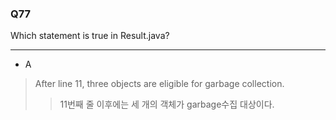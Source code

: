 ### Q77  

Which statement is true in Result.java?

---

* A  
> After line 11, three objects are eligible for garbage collection.  
>> 11번째 줄 이후에는 세 개의 객체가 garbage수집 대상이다.